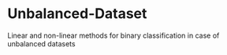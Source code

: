 # Unbalanced-Dataset
Linear and non-linear methods for binary classification in case of unbalanced datasets
